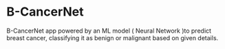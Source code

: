 # B-CancerNet
B-CancerNet app powered by an ML model ( Neural Network )to predict breast cancer, classifying it as benign or malignant based on given details.
